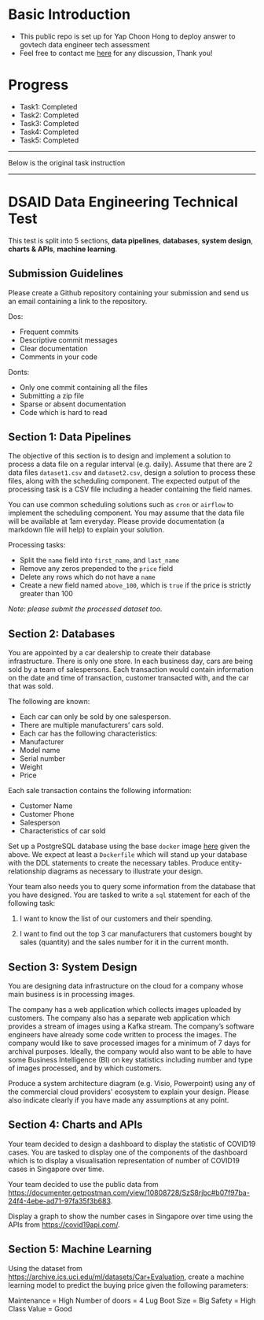 # Basic Introduction
- This public repo is set up for Yap Choon Hong to deploy answer to govtech data engineer tech assessment
- Feel free to contact me [here](mailto:hong950113@gmail.com) for any discussion, Thank you!

# Progress
- Task1: Completed
- Task2: Completed
- Task3: Completed
- Task4: Completed
- Task5: Completed

***
Below is the original task instruction
***
# DSAID Data Engineering Technical Test

This test is split into 5 sections, **data pipelines**, **databases**, **system design**, **charts & APIs**, **machine learning**. 

## Submission Guidelines
Please create a Github repository containing your submission and send us an email containing a link to the repository.

Dos:
- Frequent commits
- Descriptive commit messages
- Clear documentation
- Comments in your code

Donts:
- Only one commit containing all the files
- Submitting a zip file
- Sparse or absent documentation
- Code which is hard to read

## Section 1: Data Pipelines
The objective of this section is to design and implement a solution to process a data file on a regular interval (e.g. daily). Assume that there are 2 data files `dataset1.csv` and `dataset2.csv`, design a solution to process these files, along with the scheduling component. The expected output of the processing task is a CSV file including a header containing the field names.

You can use common scheduling solutions such as `cron` or `airflow` to implement the scheduling component. You may assume that the data file will be available at 1am everyday. Please provide documentation (a markdown file will help) to explain your solution.

Processing tasks:
- Split the `name` field into `first_name`, and `last_name`
- Remove any zeros prepended to the `price` field
- Delete any rows which do not have a `name`
- Create a new field named `above_100`, which is `true` if the price is strictly greater than 100

*Note: please submit the processed dataset too.*

## Section 2: Databases
You are appointed by a car dealership to create their database infrastructure. There is only one store. In each business day, cars are being sold by a team of salespersons. Each transaction would contain information on the date and time of transaction, customer transacted with, and the car that was sold. 

The following are known:
- Each car can only be sold by one salesperson.
- There are multiple manufacturers’ cars sold.
- Each car has the following characteristics:
- Manufacturer
- Model name
- Serial number
- Weight
- Price

Each sale transaction contains the following information:
- Customer Name
- Customer Phone
- Salesperson
- Characteristics of car sold

Set up a PostgreSQL database using the base `docker` image [here](https://hub.docker.com/_/postgres) given the above. We expect at least a `Dockerfile` which will stand up your database with the DDL statements to create the necessary tables. Produce entity-relationship diagrams as necessary to illustrate your design.

Your team also needs you to query some information from the database that you have designed. You are tasked to write a `sql` statement for each of the following task:

1) I want to know the list of our customers and their spending.

2) I want to find out the top 3 car manufacturers that customers bought by sales (quantity) and the sales number for it in the current month.

## Section 3: System Design
You are designing data infrastructure on the cloud for a company whose main business is in processing images. 

The company has a web application which collects images uploaded by customers. The company also has a separate web application which provides a stream of images using a Kafka stream. The company’s software engineers have already some code written to process the images. The company  would like to save processed images for a minimum of 7 days for archival purposes. Ideally, the company would also want to be able to have some Business Intelligence (BI) on key statistics including number and type of images processed, and by which customers.

Produce a system architecture diagram (e.g. Visio, Powerpoint) using any of the commercial cloud providers' ecosystem to explain your design. Please also indicate clearly if you have made any assumptions at any point.

## Section 4: Charts and APIs
Your team decided to design a dashboard to display the statistic of COVID19 cases. You are tasked to display one of the components of the dashboard which is to display a visualisation representation of number of COVID19 cases in Singapore over time. 

Your team decided to use the public data from https://documenter.getpostman.com/view/10808728/SzS8rjbc#b07f97ba-24f4-4ebe-ad71-97fa35f3b683.

Display a graph to show the number cases in Singapore over time using the APIs from https://covid19api.com/.

## Section 5: Machine Learning
Using the dataset from https://archive.ics.uci.edu/ml/datasets/Car+Evaluation, create a machine learning model to predict the buying price given the following parameters:

Maintenance = High
Number of doors = 4
Lug Boot Size = Big
Safety = High
Class Value = Good
